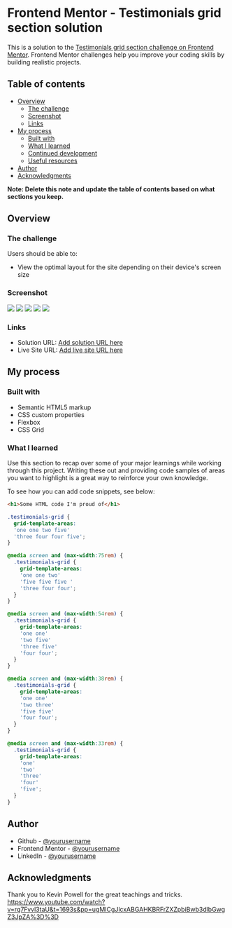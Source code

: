 # Frontend Mentor - Testimonials grid section solution

This is a solution to the [Testimonials grid section challenge on Frontend Mentor](https://www.frontendmentor.io/challenges/testimonials-grid-section-Nnw6J7Un7). Frontend Mentor challenges help you improve your coding skills by building realistic projects. 

## Table of contents

- [Overview](#overview)
  - [The challenge](#the-challenge)
  - [Screenshot](#screenshot)
  - [Links](#links)
- [My process](#my-process)
  - [Built with](#built-with)
  - [What I learned](#what-i-learned)
  - [Continued development](#continued-development)
  - [Useful resources](#useful-resources)
- [Author](#author)
- [Acknowledgments](#acknowledgments)

**Note: Delete this note and update the table of contents based on what sections you keep.**

## Overview

### The challenge

Users should be able to:

- View the optimal layout for the site depending on their device's screen size

### Screenshot

![](screenshots/Desktop%20Design.png)
![](screenshots/Breakpoint-1.png)
![](screenshots/Breakpoint-2.png)
![](screenshots/Breakpoint-3.png)
![](screenshots/Breakpoint-4.png)


### Links

- Solution URL: [Add solution URL here](https://github.com/iisraa11/FEM-Grid-Layout)
- Live Site URL: [Add live site URL here](https://iisraa11.github.io/FEM-Grid-Layout/)

## My process

### Built with

- Semantic HTML5 markup
- CSS custom properties
- Flexbox
- CSS Grid

### What I learned

Use this section to recap over some of your major learnings while working through this project. Writing these out and providing code samples of areas you want to highlight is a great way to reinforce your own knowledge.

To see how you can add code snippets, see below:

```html
<h1>Some HTML code I'm proud of</h1>
```
```css
.testimonials-grid {
  grid-template-areas: 
  'one one two five'
  'three four four five';
}

@media screen and (max-width:75rem) {
  .testimonials-grid {
    grid-template-areas: 
    'one one two'
    'five five five '
    'three four four';
  }
}

@media screen and (max-width:54rem) {
  .testimonials-grid {
    grid-template-areas: 
    'one one'
    'two five'
    'three five'
    'four four';
  }
}

@media screen and (max-width:38rem) {
  .testimonials-grid {
    grid-template-areas: 
    'one one'
    'two three'
    'five five'
    'four four';
  }
}

@media screen and (max-width:33rem) {
  .testimonials-grid {
    grid-template-areas: 
    'one'
    'two'
    'three'
    'four'
    'five';
  }
}
```
## Author

- Github - [@yourusername](https://github.com/iisraa11)
- Frontend Mentor - [@yourusername](https://www.frontendmentor.io/profile/iisraa11)
- LinkedIn - [@yourusername](https://www.linkedin.com/in/israel-guerrero-ortiz-6201a0168)

## Acknowledgments

Thank you to Kevin Powell for the great teachings and tricks. https://www.youtube.com/watch?v=rg7Fvvl3taU&t=1693s&pp=ugMICgJlcxABGAHKBRFrZXZpbiBwb3dlbGwgZ3JpZA%3D%3D
